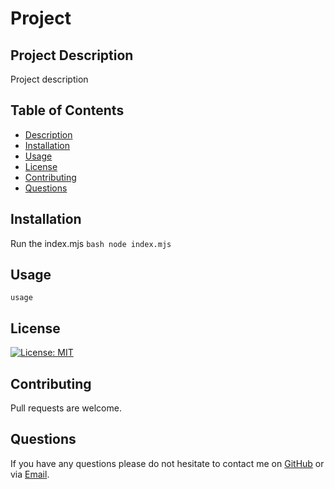 # Project
  ## Project Description
   Project description 
  ## Table of Contents
   - [Description](#description)
   - [Installation](#installation)
   - [Usage](#usage)
   - [License](#license)
   - [Contributing](#contributing)
   - [Questions](#questions)
  
   ## Installation  
   Run the index.mjs ```bash node index.mjs```
   ## Usage
   ````usage````
   ## License
   [![License: MIT](https://img.shields.io/badge/License-MIT-yellow.svg)](https://opensource.org/licenses/MIT)
   ## Contributing
   Pull requests are welcome. 
   ## Questions
   If you have any questions please do not hesitate to contact me on <a href="https://github.com/mitessari">GitHub</a> or via <a href="mailto:mitessari@yahoo.com.br">Email</a>. 